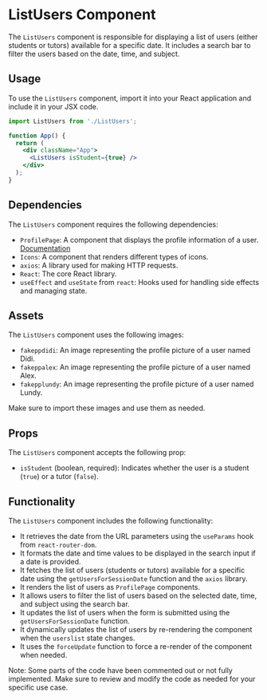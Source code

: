 # ListUsers Component

The `ListUsers` component is responsible for displaying a list of users (either students or tutors) available for a specific date. It includes a search bar to filter the users based on the date, time, and subject.

## Usage

To use the `ListUsers` component, import it into your React application and include it in your JSX code.

```jsx
import ListUsers from './ListUsers';

function App() {
  return (
    <div className="App">
      <ListUsers isStudent={true} />
    </div>
  );
}
```

## Dependencies

The `ListUsers` component requires the following dependencies:

- `ProfilePage`: A component that displays the profile information of a user. [Documentation](./ProfilePage.md)
- `Icons`: A component that renders different types of icons.
- `axios`: A library used for making HTTP requests.
- `React`: The core React library.
- `useEffect` and `useState` from `react`: Hooks used for handling side effects and managing state.

## Assets

The `ListUsers` component uses the following images:

- `fakeppdidi`: An image representing the profile picture of a user named Didi.
- `fakeppalex`: An image representing the profile picture of a user named Alex.
- `fakepplundy`: An image representing the profile picture of a user named Lundy.

Make sure to import these images and use them as needed.

## Props

The `ListUsers` component accepts the following prop:

- `isStudent` (boolean, required): Indicates whether the user is a student (`true`) or a tutor (`false`).

## Functionality

The `ListUsers` component includes the following functionality:

- It retrieves the date from the URL parameters using the `useParams` hook from `react-router-dom`.
- It formats the date and time values to be displayed in the search input if a date is provided.
- It fetches the list of users (students or tutors) available for a specific date using the `getUsersForSessionDate` function and the `axios` library.
- It renders the list of users as `ProfilePage` components.
- It allows users to filter the list of users based on the selected date, time, and subject using the search bar.
- It updates the list of users when the form is submitted using the `getUsersForSessionDate` function.
- It dynamically updates the list of users by re-rendering the component when the `userslist` state changes.
- It uses the `forceUpdate` function to force a re-render of the component when needed.

Note: Some parts of the code have been commented out or not fully implemented. Make sure to review and modify the code as needed for your specific use case.
